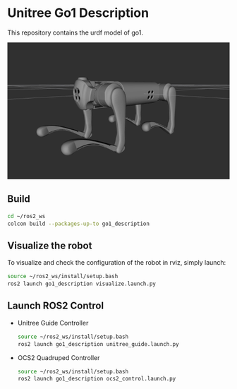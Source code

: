 # Unitree Go1 Description
This repository contains the urdf model of go1.

![go1](../../.images/go1.png)

## Build
```bash
cd ~/ros2_ws
colcon build --packages-up-to go1_description
```

## Visualize the robot
To visualize and check the configuration of the robot in rviz, simply launch:
```bash
source ~/ros2_ws/install/setup.bash
ros2 launch go1_description visualize.launch.py
```

## Launch ROS2 Control
* Unitree Guide Controller
  ```bash
  source ~/ros2_ws/install/setup.bash
  ros2 launch go1_description unitree_guide.launch.py
  ```
* OCS2 Quadruped Controller
  ```bash
  source ~/ros2_ws/install/setup.bash
  ros2 launch go1_description ocs2_control.launch.py
  ```

